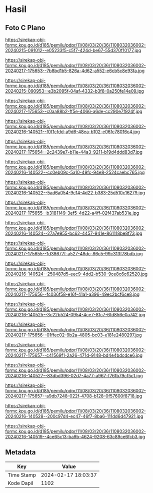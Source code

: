 # Hasil

## Foto C Plano

https://sirekap-obj-formc.kpu.go.id/d185/pemilu/pdpr/11/08/03/20/36/1108032036002-20240215-091012--e05233f5-c5f7-424d-be67-55d370f10177.jpg

https://sirekap-obj-formc.kpu.go.id/d185/pemilu/pdpr/11/08/03/20/36/1108032036002-20240217-175653--7b8bd1b5-826a-4d62-a552-e6cb5c8e93fa.jpg

https://sirekap-obj-formc.kpu.go.id/d185/pemilu/pdpr/11/08/03/20/36/1108032036002-20240215-090953--e3b2095f-04af-4332-b3f8-0a250fe14e09.jpg

https://sirekap-obj-formc.kpu.go.id/d185/pemilu/pdpr/11/08/03/20/36/1108032036002-20240217-175653--c0aa88b2-ff5e-4066-a6de-cc290e7f924f.jpg

https://sirekap-obj-formc.kpu.go.id/d185/pemilu/pdpr/11/08/03/20/36/1108032036002-20240216-140521--f0f1cfdd-a9d6-48ea-b102-e06fc78016c4.jpg

https://sirekap-obj-formc.kpu.go.id/d185/pemilu/pdpr/11/08/03/20/36/1108032036002-20240217-175654--2c2439e7-b11e-44a3-9211-b19d4ddd83d7.jpg

https://sirekap-obj-formc.kpu.go.id/d185/pemilu/pdpr/11/08/03/20/36/1108032036002-20240216-140522--cc0eb09c-5a10-49fc-94e8-2524caebc765.jpg

https://sirekap-obj-formc.kpu.go.id/d185/pemilu/pdpr/11/08/03/20/36/1108032036002-20240216-140522--5ad6a054-9c14-4d22-b383-25d510c16279.jpg

https://sirekap-obj-formc.kpu.go.id/d185/pemilu/pdpr/11/08/03/20/36/1108032036002-20240217-175655--b3181149-3ef5-4d22-a4ff-02f437ab531e.jpg

https://sirekap-obj-formc.kpu.go.id/d185/pemilu/pdpr/11/08/03/20/36/1108032036002-20240216-140524--27a7e955-bc62-4457-941e-861118be8f73.jpg

https://sirekap-obj-formc.kpu.go.id/d185/pemilu/pdpr/11/08/03/20/36/1108032036002-20240217-175655--1d38677f-a527-48dc-86c5-99c313f78bdb.jpg

https://sirekap-obj-formc.kpu.go.id/d185/pemilu/pdpr/11/08/03/20/36/1108032036002-20240216-140524--250487d5-eec9-4dd2-b530-9ce8c6c62520.jpg

https://sirekap-obj-formc.kpu.go.id/d185/pemilu/pdpr/11/08/03/20/36/1108032036002-20240217-175656--fc036f58-e16f-41a1-a396-49ec2bcf6ce8.jpg

https://sirekap-obj-formc.kpu.go.id/d185/pemilu/pdpr/11/08/03/20/36/1108032036002-20240216-140525--3c22b524-0954-4ce7-81c7-6fd856e0a742.jpg

https://sirekap-obj-formc.kpu.go.id/d185/pemilu/pdpr/11/08/03/20/36/1108032036002-20240217-175656--01ffec02-9b2a-4805-bc03-e181e2480297.jpg

https://sirekap-obj-formc.kpu.go.id/d185/pemilu/pdpr/11/08/03/20/36/1108032036002-20240217-175657--c41569f1-2a26-471d-9148-bd4e4bdcdce6.jpg

https://sirekap-obj-formc.kpu.go.id/d185/pemilu/pdpr/11/08/03/20/36/1108032036002-20240216-140527--83dbd396-02d7-4a77-a967-f76fb79cf5c1.jpg

https://sirekap-obj-formc.kpu.go.id/d185/pemilu/pdpr/11/08/03/20/36/1108032036002-20240217-175657--a9db7248-022f-4708-b128-0f57600f8718.jpg

https://sirekap-obj-formc.kpu.go.id/d185/pemilu/pdpr/11/08/03/20/36/1108032036002-20240216-140528--200c97d4-ec47-46f7-8ba6-111dd6d47921.jpg

https://sirekap-obj-formc.kpu.go.id/d185/pemilu/pdpr/11/08/03/20/36/1108032036002-20240216-140519--4ce65c13-ba9b-4624-9208-63c89ce6fcb3.jpg


## Metadata

| Key        | Value               |
| ---------- | ------------------- |
| Time Stamp | 2024-02-17 18:03:37 |
| Kode Dapil | 1102                |



